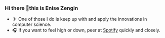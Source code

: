 ### Hi there 👋this is Enise Zengin
* :sunny: One of those I do is keep up with and apply the innovations in computer science.
* :headphones: If you want to feel high or down, peer at [Spotify](https://open.spotify.com/playlist/1PUGXX6bOCGHDoJN7XpSbQ?si=81bbb57f68014729) quickly and closely.

<!--
**zengin-enise/zengin-enise** is a ✨ _special_ ✨ repository because its `README.md` (this file) appears on your GitHub profile.

Here are some ideas to get you started:

- 🔭 I’m currently working on ...
- 🌱 I’m currently learning ...
- 👯 I’m looking to collaborate on ...
- 🤔 I’m looking for help with ...
- 💬 Ask me about ...
- 📫 How to reach me: ...
- 😄 Pronouns: ...
- ⚡ Fun fact: ...
-->
